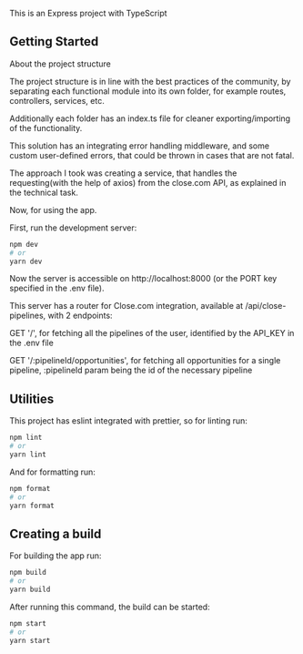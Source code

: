 This is an Express project with TypeScript

## Getting Started

About the project structure

The project structure is in line with the best practices of the community, by separating each functional module into its own folder, for example routes, controllers, services, etc.

Additionally each folder has an index.ts file for cleaner exporting/importing of the functionality.

This solution has an integrating error handling middleware, and some custom user-defined errors, that could be thrown in cases that are not fatal.

The approach I took was creating a service, that handles the requesting(with the help of axios) from the close.com API, as explained in the technical task.

Now, for using the app.

First, run the development server:

```bash
npm dev
# or
yarn dev
```

Now the server is accessible on http://localhost:8000 (or the PORT key specified in the .env file).

This server has a router for Close.com integration, available at /api/close-pipelines, with 2 endpoints:

GET '/', for fetching all the pipelines of the user, identified by the API_KEY in the .env file

GET '/:pipelineId/opportunities', for fetching all opportunities for a single pipeline, :pipelineId param being the id of the necessary pipeline

## Utilities

This project has eslint integrated with prettier, so for linting run:

```bash
npm lint
# or
yarn lint
```

And for formatting run:

```bash
npm format
# or
yarn format
```

## Creating a build

For building the app run:

```bash
npm build
# or
yarn build
```

After running this command, the build can be started:

```bash
npm start
# or
yarn start
```
